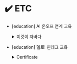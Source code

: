 # ✔️ ETC
- [education] AI 온오프 연계 교육
    <details><summary>이것이 자바다</summary>
    
    - chapter5 참조타입
        - 데이터 타입분류
        - 메모리 사용 내역
        - String 타입
        - 배열 타입
  
    - chapter6 클래스
        - 객체지향 프로그래밍
        - 객체 생성과 클래스 변수
        - 클래스의 구성멤버
        
     - chapter7 상속
        - 상속 개념
        - 클래스 상속
        - 부모생성자 호출
        - 타입변환과 다형성
        - 추상클래스
        
    - chapter8 인터페이스
        - 인터페이스 역할
        - 인터페이스 구현
        - 타입변환과 다형성
        - 인터페이스 상속
        - 디폴트 메소드와 인터페이스 
        
    - chapter9 중첩 클래스와 중첩 인터페이스
        - 중첩클래스
        - 중첩클래스의 접근 제한
        - 중첩 인터페이스
        - 익명객체
    </details>
- [education] 헬로! 핀테크 교육 <details><summary>Certificate</summary>
    <img width="279" alt="1" src="https://user-images.githubusercontent.com/55427048/104749424-273dbb00-5796-11eb-8961-8bb427cc4d5a.PNG">
     </details>
